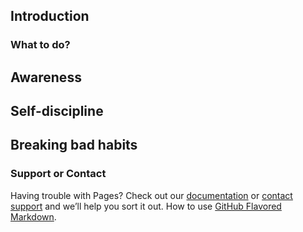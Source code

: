 ## Introduction

### What to do?

## Awareness
## Self-discipline
## Breaking bad habits

### Support or Contact

Having trouble with Pages? Check out our [documentation](https://docs.github.com/categories/github-pages-basics/) or [contact support](https://github.com/contact) and we’ll help you sort it out. How to use [GitHub Flavored Markdown](https://guides.github.com/features/mastering-markdown/).
